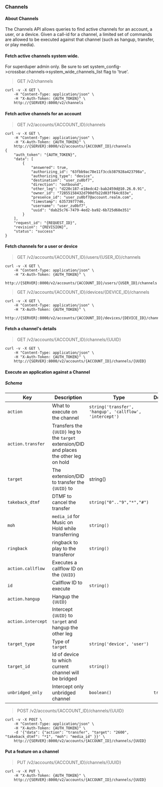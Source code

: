 
### Channels

#### About Channels

The Channels API allows queries to find active channels for an account, a user, or a device. Given a call-id for a channel, a limited set of commands are allowed to be executed against that channel (such as hangup, transfer, or play media).

#### Fetch active channels system wide.

For superduper admin only.
Be sure to set system_config->crossbar.channels->system_wide_channels_list flag to 'true'.

> GET /v2/channels

```shell
curl -v -X GET \
    -H "Content-Type: application/json" \
    -H "X-Auth-Token: {AUTH_TOKEN}" \
    http://{SERVER}:8000/v2/channels
```

#### Fetch active channels for an account

> GET /v2/accounts/{ACCOUNT_ID}/channels

```shell
curl -v -X GET \
    -H "Content-Type: application/json" \
    -H "X-Auth-Token: {AUTH_TOKEN}" \
    http://{SERVER}:8000/v2/accounts/{ACCOUNT_ID}/channels
{
    "auth_token": "{AUTH_TOKEN}",
    "data": [
        {
            "answered": true,
            "authorizing_id": "63fbb9ac78e11f3ccb387928a423798a",
            "authorizing_type": "device",
            "destination": "user_zu0bf7",
            "direction": "outbound",
            "other_leg": "d220c187-e18edc42-bab2459d@10.26.0.91",
            "owner_id": "72855158432d790dfb22d03ff64c033e",
            "presence_id": "user_zu0bf7@account.realm.com",
            "timestamp": 63573977746,
            "username": "user_zu0bf7",
            "uuid": "dab25c76-7479-4ed2-ba92-6b725d68e351"
        }
    ],
    "request_id": "{REQUEST_ID}",
    "revision": "{REVISION}",
    "status": "success"
}
```

#### Fetch channels for a user or device

> GET /v2/accounts/{ACCOUNT_ID}/users/{USER_ID}/channels

```shell
curl -v -X GET \
    -H "Content-Type: application/json" \
    -H "X-Auth-Token: {AUTH_TOKEN}" \
    http://{SERVER}:8000/v2/accounts/{ACCOUNT_ID}/users/{USER_ID}/channels
```

> GET /v2/accounts/{ACCOUNT_ID}/devices/{DEVICE_ID}/channels

```shell
curl -v -X GET \
    -H "Content-Type: application/json" \
    -H "X-Auth-Token: {AUTH_TOKEN}" \
    http://{SERVER}:8000/v2/accounts/{ACCOUNT_ID}/devices/{DEVICE_ID}/channels
```

#### Fetch a channel's details

> GET /v2/accounts/{ACCOUNT_ID}/channels/{UUID}

```shell
curl -v -X GET \
    -H "Content-Type: application/json" \
    -H "X-Auth-Token: {AUTH_TOKEN}" \
    http://{SERVER}:8000/v2/accounts/{ACCOUNT_ID}/channels/{UUID}
```

#### Execute an application against a Channel

##### Schema

Key | Description | Type | Default | Required
--- | ----------- | ---- | ------- | --------
`action` | What to execute on the channel | `string('transfer', 'hangup', 'callflow', 'intercept')` | | `true`
`action.transfer` | Transfers the `{UUID}` leg to the `target` extension/DID and places the other leg on hold | | |
`target` | The extension/DID to transfer the `{UUID}` to | string() | |
`takeback_dtmf` | DTMF to cancel the transfer | `string("0".."9","*","#")` | |
`moh` | `media_id` for Music on Hold while transferring | `string()` | |
`ringback` | ringback to play to the transferor | `string()` | |
`action.callflow` | Executes a callflow ID on the `{UUID}` | | |
`id` | Callflow ID to execute | `string()` | |
`action.hangup` | Hangup the `{UUID}` | | |
`action.intercept` | Intercept `{UUID}` to `target` and hangup the other leg| | |
`target_type` | Type of `target` | `string('device', 'user')` | | `true`
`target_id` | Id of device to which current channel will be bridged | `string()` | | `true`
`unbridged_only` | Intercept only unbridged channel | `boolean()` | `true` | 

> POST /v2/accounts/{ACCOUNT_ID}/channels/{UUID}

```shell
curl -v -X POST \
    -H "Content-Type: application/json" \
    -H "X-Auth-Token: {AUTH_TOKEN}" \
    -d '{"data": {"action": "transfer", "target": "2600", "takeback_dtmf": "*1", "moh": "media_id" }}' \
    http://{SERVER}:8000/v2/accounts/{ACCOUNT_ID}/channels/{UUID}
```

#### Put a feature on a channel

> PUT /v2/accounts/{ACCOUNT_ID}/channels/{UUID}

```shell
curl -v -X PUT \
    -H "X-Auth-Token: {AUTH_TOKEN}" \
    http://{SERVER}:8000/v2/accounts/{ACCOUNT_ID}/channels/{UUID}
```

